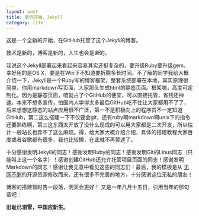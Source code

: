 ```yaml
---
layout: post
title: 新的开始，Jekyll
category: life
---
```

这是一个全新的开始，在GitHub托管了这个*Jekyll*的博客。

技术是新的，博客是新的，人生也会是*新*的。

我说这个Jekyll部署起来看起来容易其实还挺复杂的，要升级Ruby要升级gem。幸好用的是OS X，要是在Win下不知道要折腾多长时间。不了解的同学我给大概介绍一下，Jekyll是一个Ruby写的博客框架，整套系统部署在本地，其实原理很简单，你用markdown写页面，人家那头生成html的静态页面。框架嘛，高度可定制化。因为是静态页面，咱就占了个GitHub的便宜，可以直接托管，省钱还神速。本来不想多宣传，怕国内人学得太多最后GitHub吃不住让大家都用不了了，后来想想这静态的站点应用很不广泛，第一不是积极向上的程序员不一定知道GitHub，第二这么搭建一下不仅要会git，还有ruby啊markdown啊unix下的指令还要熟练啊，第三这东西太开放了没什么现成的可以用大家都是二次开发，所以估计一般站长也弄不了这么麻烦。得，给大家大概介绍介绍，具体的搭建教程大家百度或者谷歌都有很多，我也比较懒，在此就不再赘述了。

十分感谢发明Jekyll的同志！感谢发明Ruby的同志！感谢发明Git的Linus同志（只能叫上这一个名字）！感谢创建GitHub还允许托管项目页面的同志！感谢发明Markdown的同志！感谢让我无意中看见这些的同志们！最后，我的模板是从 [无网不剩](http://LeeZhong.com)的开源资源修改而来，还有很多不完善的地方，十分感谢这位无私的朋友！

博客的搭建暂时告一段落，明天会更好！
又是一年八月十五日，引用当年的那句话吧：

__旧耻已湔雪，中国应新生。__